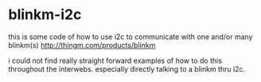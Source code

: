 blinkm-i2c
==========
this is some code of how to use i2c to communicate with one and/or many blinkm(s) http://thingm.com/products/blinkm

i could not find really straight forward examples of how to do this throughout the interwebs. especially directly talking to a blinkm thru i2c.